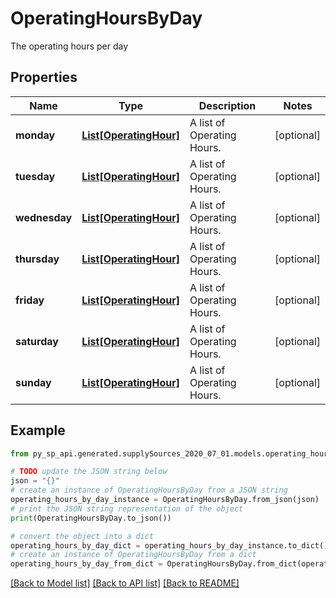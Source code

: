 # OperatingHoursByDay

The operating hours per day

## Properties

Name | Type | Description | Notes
------------ | ------------- | ------------- | -------------
**monday** | [**List[OperatingHour]**](OperatingHour.md) | A list of Operating Hours. | [optional] 
**tuesday** | [**List[OperatingHour]**](OperatingHour.md) | A list of Operating Hours. | [optional] 
**wednesday** | [**List[OperatingHour]**](OperatingHour.md) | A list of Operating Hours. | [optional] 
**thursday** | [**List[OperatingHour]**](OperatingHour.md) | A list of Operating Hours. | [optional] 
**friday** | [**List[OperatingHour]**](OperatingHour.md) | A list of Operating Hours. | [optional] 
**saturday** | [**List[OperatingHour]**](OperatingHour.md) | A list of Operating Hours. | [optional] 
**sunday** | [**List[OperatingHour]**](OperatingHour.md) | A list of Operating Hours. | [optional] 

## Example

```python
from py_sp_api.generated.supplySources_2020_07_01.models.operating_hours_by_day import OperatingHoursByDay

# TODO update the JSON string below
json = "{}"
# create an instance of OperatingHoursByDay from a JSON string
operating_hours_by_day_instance = OperatingHoursByDay.from_json(json)
# print the JSON string representation of the object
print(OperatingHoursByDay.to_json())

# convert the object into a dict
operating_hours_by_day_dict = operating_hours_by_day_instance.to_dict()
# create an instance of OperatingHoursByDay from a dict
operating_hours_by_day_from_dict = OperatingHoursByDay.from_dict(operating_hours_by_day_dict)
```
[[Back to Model list]](../README.md#documentation-for-models) [[Back to API list]](../README.md#documentation-for-api-endpoints) [[Back to README]](../README.md)


